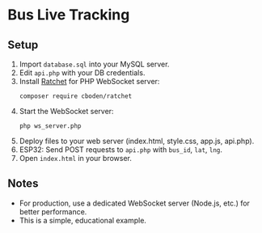 # Bus Live Tracking

## Setup

1. Import `database.sql` into your MySQL server.
2. Edit `api.php` with your DB credentials.
3. Install [Ratchet](http://socketo.me/) for PHP WebSocket server:
   ```
   composer require cboden/ratchet
   ```
4. Start the WebSocket server:
   ```
   php ws_server.php
   ```
5. Deploy files to your web server (index.html, style.css, app.js, api.php).
6. ESP32: Send POST requests to `api.php` with `bus_id`, `lat`, `lng`.
7. Open `index.html` in your browser.

## Notes

- For production, use a dedicated WebSocket server (Node.js, etc.) for better performance.
- This is a simple, educational example.